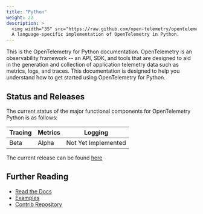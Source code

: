 ```yaml
---
title: "Python"
weight: 22
description: >
  <img width="35" src="https://raw.github.com/open-telemetry/opentelemetry.io/main/iconography/32x32/Python_SDK.svg"></img>
  A language-specific implementation of OpenTelemetry in Python.
---
```


This is the OpenTelemetry for Python documentation. OpenTelemetry is an
observability framework -- an API, SDK, and tools that are designed to aid in
the generation and collection of application telemetry data such as metrics,
logs, and traces. This documentation is designed to help you understand how to
get started using OpenTelemetry for Python.

## Status and Releases

The current status of the major functional components for OpenTelemetry Python
is as follows:

| Tracing | Metrics | Logging |
| ------- | ------- | ------- |
| Beta    | Alpha   | Not Yet Implemented |

The current release can be found [here](https://github.com/open-telemetry/opentelemetry-python/releases)

## Further Reading

- [Read the Docs](https://opentelemetry-python.readthedocs.io/en/stable/)
- [Examples](https://github.com/open-telemetry/opentelemetry-python/tree/main/docs/examples)
- [Contrib Repository](https://github.com/open-telemetry/opentelemetry-python-contrib)
